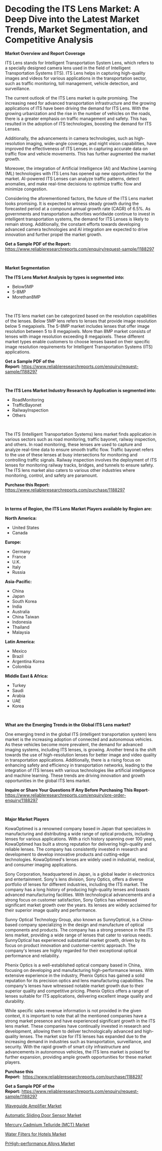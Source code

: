 <p><h1>Decoding the ITS Lens Market: A Deep Dive into the Latest Market Trends, Market Segmentation, and Competitive Analysis</h1></p><p><strong>Market Overview and Report Coverage</strong></p>
<p><p>ITS Lens stands for Intelligent Transportation System Lens, which refers to a specially designed camera lens used in the field of Intelligent Transportation Systems (ITS). ITS Lens helps in capturing high-quality images and videos for various applications in the transportation sector, such as traffic monitoring, toll management, vehicle detection, and surveillance.</p><p>The current outlook of the ITS Lens market is quite promising. The increasing need for advanced transportation infrastructure and the growing applications of ITS have been driving the demand for ITS Lens. With the growing urbanization and the rise in the number of vehicles on the roads, there is a greater emphasis on traffic management and safety. This has resulted in the adoption of ITS technologies, boosting the demand for ITS Lenses.</p><p>Additionally, the advancements in camera technologies, such as high-resolution imaging, wide-angle coverage, and night vision capabilities, have improved the effectiveness of ITS Lenses in capturing accurate data on traffic flow and vehicle movements. This has further augmented the market growth.</p><p>Moreover, the integration of Artificial Intelligence (AI) and Machine Learning (ML) technologies with ITS Lens has opened up new opportunities for the market. AI-powered ITS Lenses can analyze traffic patterns, detect anomalies, and make real-time decisions to optimize traffic flow and minimize congestion.</p><p>Considering the aforementioned factors, the future of the ITS Lens market looks promising. It is expected to witness steady growth during the forecasted period at a compound annual growth rate (CAGR) of 6.5%. As governments and transportation authorities worldwide continue to invest in intelligent transportation systems, the demand for ITS Lenses is likely to remain strong. Additionally, the constant efforts towards developing advanced camera technologies and AI integration are expected to drive innovation and further propel the market growth.</p></p>
<p><strong>Get a Sample PDF of the Report:</strong> <a href="https://www.reliableresearchreports.com/enquiry/request-sample/1188297">https://www.reliableresearchreports.com/enquiry/request-sample/1188297</a></p>
<p>&nbsp;</p>
<p><strong>Market Segmentation</strong></p>
<p><strong>The ITS Lens Market Analysis by types is segmented into:</strong></p>
<p><ul><li>Below5MP</li><li>5-8MP</li><li>Morethan8MP</li></ul></p>
<p>&nbsp;</p>
<p><p>The ITS lens market can be categorized based on the resolution capabilities of the lenses. Below 5MP lens refers to lenses that provide image resolution below 5 megapixels. The 5-8MP market includes lenses that offer image resolution between 5 to 8 megapixels. More than 8MP market consists of lenses with image resolution exceeding 8 megapixels. These different market types enable customers to choose lenses based on their specific image resolution requirements for Intelligent Transportation Systems (ITS) applications.</p></p>
<p><strong>Get a Sample PDF of the Report:</strong>&nbsp;<a href="https://www.reliableresearchreports.com/enquiry/request-sample/1188297">https://www.reliableresearchreports.com/enquiry/request-sample/1188297</a></p>
<p>&nbsp;</p>
<p><strong>The ITS Lens Market Industry Research by Application is segmented into:</strong></p>
<p><ul><li>RoadMonitoring</li><li>TrafficBayonet</li><li>RailwayInspection</li><li>Others</li></ul></p>
<p>&nbsp;</p>
<p><p>The ITS (Intelligent Transportation Systems) lens market finds application in various sectors such as road monitoring, traffic bayonet, railway inspection, and others. In road monitoring, these lenses are used to capture and analyze real-time data to ensure smooth traffic flow. Traffic bayonet refers to the use of these lenses at busy intersections for monitoring and controlling traffic signals. Railway inspection involves the deployment of ITS lenses for monitoring railway tracks, bridges, and tunnels to ensure safety. The ITS lens market also caters to various other industries where monitoring, control, and safety are paramount.</p></p>
<p><strong>Purchase this Report:</strong>&nbsp; <a href="https://www.reliableresearchreports.com/purchase/1188297">https://www.reliableresearchreports.com/purchase/1188297</a></p>
<p>&nbsp;</p>
<p><strong>In terms of Region, the ITS Lens Market Players available by Region are:</strong></p>
<p>
    <p> <strong> North America: </strong>
        <ul>
            <li>United States</li>
            <li>Canada</li>
        </ul>
        </p> 
    <p> <strong> Europe: </strong>
        <ul>
            <li>Germany</li>
            <li>France</li>
            <li>U.K.</li>
            <li>Italy</li>
            <li>Russia</li>
        </ul>
        </p> 
    <p> <strong> Asia-Pacific: </strong>
        <ul>
            <li>China</li>
            <li>Japan</li>
            <li>South Korea</li>
            <li>India</li>
            <li>Australia</li>
            <li>China Taiwan</li>
            <li>Indonesia</li>
            <li>Thailand</li>
            <li>Malaysia</li>
        </ul>
        </p> 
    <p> <strong> Latin America: </strong>
        <ul>
            <li>Mexico</li>
            <li>Brazil</li>
            <li>Argentina Korea</li>
            <li>Colombia</li>
        </ul>
        </p> 
    <p> <strong> Middle East & Africa: </strong>
        <ul>
            <li>Turkey</li>
            <li>Saudi</li>
            <li>Arabia</li>
            <li>UAE</li>
            <li>Korea</li>
        </ul>
    </p>
    </p>
<p>&nbsp;</p>
<p><strong>What are the Emerging Trends in the Global ITS Lens market?</strong></p>
<p><p>One emerging trend in the global ITS (intelligent transportation system) lens market is the increasing adoption of connected and autonomous vehicles. As these vehicles become more prevalent, the demand for advanced imaging systems, including ITS lenses, is growing. Another trend is the shift towards the use of high-resolution lenses for better image and video quality in transportation applications. Additionally, there is a rising focus on enhancing safety and efficiency in transportation networks, leading to the integration of ITS lenses with various technologies like artificial intelligence and machine learning. These trends are driving innovation and growth opportunities in the global ITS lens market.</p></p>
<p><strong>Inquire or Share Your Questions If Any Before Purchasing This Report</strong>- <a href="https://www.reliableresearchreports.com/enquiry/pre-order-enquiry/1188297">https://www.reliableresearchreports.com/enquiry/pre-order-enquiry/1188297</a></p>
<p>&nbsp;</p>
<p><strong>Major Market Players</strong></p>
<p><p>KowaOptimed is a renowned company based in Japan that specializes in manufacturing and distributing a wide range of optical products, including lenses for various applications. With a rich history spanning over 100 years, KowaOptimed has built a strong reputation for delivering high-quality and reliable lenses. The company has consistently invested in research and development to develop innovative products and cutting-edge technologies. KowaOptimed's lenses are widely used in industrial, medical, and consumer imaging applications.</p><p>Sony Corporation, headquartered in Japan, is a global leader in electronics and entertainment. Sony's lens division, Sony Optics, offers a diverse portfolio of lenses for different industries, including the ITS market. The company has a long history of producing high-quality lenses and boasts advanced manufacturing facilities. With technological advancements and a strong focus on customer satisfaction, Sony Optics has witnessed significant market growth over the years. Its lenses are widely acclaimed for their superior image quality and performance.</p><p>Sunny Optical Technology Group, also known as SunnyOptical, is a China-based company specializing in the design and manufacture of optical components and products. The company has a strong presence in the ITS lens market, providing a wide range of lenses that cater to various needs. SunnyOptical has experienced substantial market growth, driven by its focus on product innovation and customer-centric approach. The company's lenses are highly regarded for their exceptional optical performance and reliability.</p><p>Phenix Optics is a well-established optical company based in China, focusing on developing and manufacturing high-performance lenses. With extensive experience in the industry, Phenix Optics has gained a solid reputation for its precision optics and lens manufacturing capabilities. The company's lenses have witnessed notable market growth due to their superior quality and competitive pricing. Phenix Optics offers a range of lenses suitable for ITS applications, delivering excellent image quality and durability.</p><p>While specific sales revenue information is not provided in the given context, it is important to note that all the mentioned companies have a strong market presence and have experienced significant growth in the ITS lens market. These companies have continually invested in research and development, allowing them to deliver technologically advanced and high-quality lenses. The market size for ITS lenses has expanded due to the increasing demand in industries such as transportation, surveillance, and security. With the rapid growth of smart city infrastructure and advancements in autonomous vehicles, the ITS lens market is poised for further expansion, providing ample growth opportunities for these market players.</p></p>
<p><strong>Purchase this Report:</strong>&nbsp;&nbsp;<a href="https://www.reliableresearchreports.com/purchase/1188297">https://www.reliableresearchreports.com/purchase/1188297</a></p>
<p></p>
<p><strong>Get a Sample PDF of the Report:</strong>&nbsp;<a href="https://www.reliableresearchreports.com/enquiry/request-sample/1188297">https://www.reliableresearchreports.com/enquiry/request-sample/1188297</a></p>
<p><p><a href="https://www.linkedin.com/pulse/waveguide-amplifier-market-share-amp-new-trends-analysis-mtm8e/">Waveguide Amplifier Market</a></p><p><a href="https://www.linkedin.com/pulse/automatic-sliding-door-sensor-market-insights-players-wtade/">Automatic Sliding Door Sensor Market</a></p><p><a href="https://medium.com/@drakesporer988/mercury-cadmium-telluride-mct-market-the-key-to-successful-business-strategy-forecast-till-2030-a57a4ded5c53">Mercury Cadmium Telluride (MCT) Market</a></p><p><a href="https://github.com/pizolina/Market-Research-Report-List-1/blob/main/water-filters-for-hotels-market.md">Water Filters for Hotels Market</a></p><p><a href="https://medium.com/@evalynkoepp98698/analyzing-prhigh-performance-alloys-market-global-industry-perspective-and-forecast-2023-to-2030-9e50b78bef79">PrHigh-performance Alloys Market</a></p></p>
